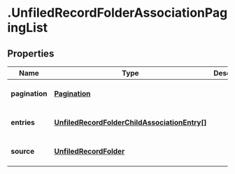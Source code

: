 # .UnfiledRecordFolderAssociationPagingList

## Properties
Name | Type | Description | Notes
------------ | ------------- | ------------- | -------------
**pagination** | [**Pagination**](Pagination.md) |  | [optional] [default to null]
**entries** | [**UnfiledRecordFolderChildAssociationEntry[]**](UnfiledRecordFolderChildAssociationEntry.md) |  | [optional] [default to null]
**source** | [**UnfiledRecordFolder**](UnfiledRecordFolder.md) |  | [optional] [default to null]


